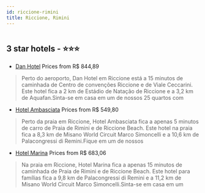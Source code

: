 ```yaml
---
id: riccione-rimini
title: Riccione, Rimini
---
```


<center><img src="https://i.travelapi.com/hotels/33000000/32940000/32935600/32935522/04377f72_z.jpg" alt="" /></center>


##  3 star hotels - ⭐️⭐️⭐️

-    [Dan Hotel](https://www.hurb.com/br/aud/https://www.hurb.com/br/hotels/riccione/dan-hotel-HT-AUJP?cmp=18055) Prices from R$ 844,89
   > Perto do aeroporto, Dan Hotel em Riccione está a 15 minutos de caminhada de Centro de convenções Riccione e de Viale Ceccarini.  Este hotel fica a 2 km de Estádio de Natação de Riccione e a 3,2 km de Aquafan.Sinta-se em casa em um de nossos 25 quartos com
-    [Hotel Ambasciata](https://www.hurb.com/br/aud/https://www.hurb.com/br/hotels/riccione/hotel-ambasciata-HT-RXI4?cmp=18055) Prices from R$ 549,80
   > Perto da praia em Riccione, Hotel Ambasciata fica a apenas 5 minutos de carro de Praia de Rimini e de Riccione Beach.  Este hotel na praia fica a 8,3 km de Misano World Circuit Marco Simoncelli e a 10,6 km de Palacongressi di Remini.Fique em um de nossos 
-    [Hotel Marina](https://www.hurb.com/br/aud/https://www.hurb.com/br/hotels/riccione/hotel-marina-HT-JL9W?cmp=18055) Prices from R$ 683,06
   > Na praia em Riccione, Hotel Marina fica a apenas 15 minutos de caminhada de Praia de Rimini e de Riccione Beach.  Este hotel para famílias fica a 9,8 km de Palacongressi di Remini e a 11,2 km de Misano World Circuit Marco Simoncelli.Sinta-se em casa em um
